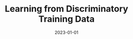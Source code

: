 ---
title: "Learning from Discriminatory Training Data"
collection: publications
date: 2023-01-01
year: 2023
venue: 'AAAI/ACM Conference on Artificial Intelligence, Ethics, and Society (AIES)'
paperurl: 'https://arxiv.org/abs/1912.08189'
resourceslug: no_resource
authors: 'P.A. Grabowicz, N. Perello, K. Takatsu'
---